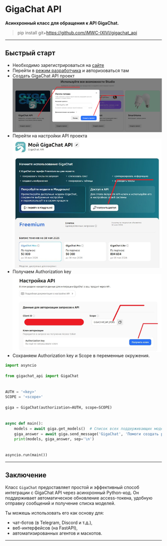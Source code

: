 # GigaChat API

**Асинхронный класс для обращения к API GigaChat.**

> pip install git+https://github.com/iMWC-IXIVI/gigachat_api

---

## Быстрый старт

* Необходимо зарегистрироваться на [сайте](https://giga.chat/)
* Перейти в [режим разработчика](https://developers.sber.ru/studio/workspaces/) и авторизоваться там
* Создать GigaChat API проект ![Создание API проекта](images/create_project_gigachat.png)
* Перейти на настройки API проекта ![Настройки API проекта](images/project.jpg)
* Получаем Authorization key ![Авторизационный ключ](images/authorization_key.jpg)
* Сохраняем Authorization key и Scope в переменные окружения.

```python
import asyncio

from gigachat_api import GigaChat


AUTH = '<key>'
SCOPE = '<scope>'

giga = GigaChat(authorization=AUTH, scope=SCOPE)


async def main():
    models = await giga.get_models()  # Список всех поддерживающих моделей
    giga_answer = await giga.send_message('GigaChat', 'Помоги создать репозиторий', 'Ты профессионал платформы GitVerse')  # Ответ от нейросети
    print(models, giga_answer, sep='\n')

    
asyncio.run(main())
```

---

## Заключение

Класс `GigaChat` предоставляет простой и эффективный способ интеграции с GigaChat API через асинхронный Python-код. Он поддерживает автоматическое обновление access-токена, удобную отправку сообщений и получение списка моделей.

Ты можешь использовать его как основу для:

- чат-ботов (в Telegram, Discord и т.д.),
- веб-интерфейсов (на FastAPI),
- автоматизированных агентов и маскотов.

---
